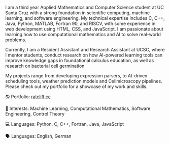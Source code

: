 I am a third year Applied Mathematics and Computer Science student at UC Santa Cruz with a strong foundation in scientific computing, machine learning, and software engineering. My technical expertise includes C, C++, Java, Python, MATLAB, Fortran 90, and RISCV, with some experience in web development using HTML, CSS, and JavaScript. I am passionate about learning how to use computational mathematics and AI to solve real-world problems.

Currently, I am a Resident Assistant and Research Assistant at UCSC, where I mentor students, conduct research on how AI-powered learning tools can improve knowledge gaps in foundational calculus education, as well as research on bacterial cell germination

My projects range from developing expression parsers, to AI-driven scheduling tools, weather prediction models and Cellmicroscopy pipelines. Please check out my portfolio for a showcase of my work and skills.

🌎 Portfolio: [ratcliff.cc](https://www.ratcliff.cc)

🔹 Interests: Machine Learning, Computational Mathematics, Software Engineering, Control Theory

💻 Languages: Python, C, C++, Fortran, Java, JavaScript

🗣️ Languages: English, German
